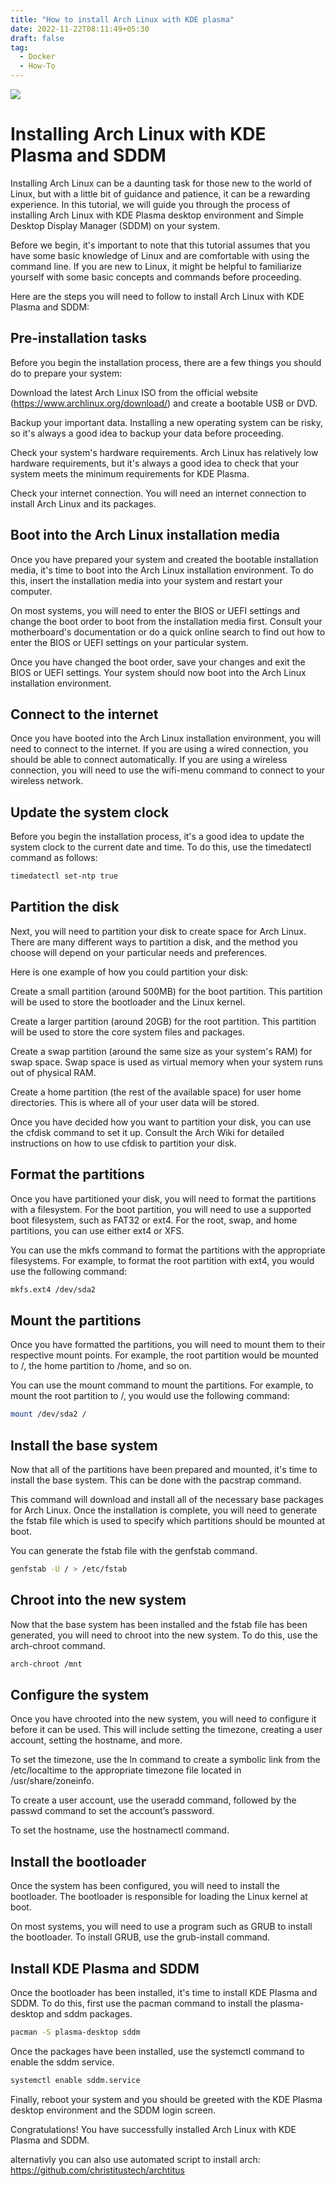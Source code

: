 ```yaml
---
title: "How to install Arch Linux with KDE plasma"
date: 2022-11-22T08:11:49+05:30
draft: false
tag:
  - Docker
  - How-To
---
```

![](https://linuxtutorialforbeginners.com/assets/Pictures/install-kde-arch-linux.webp)

# Installing Arch Linux with KDE Plasma and SDDM

Installing Arch Linux can be a daunting task for those new to the world of Linux, but with a little bit of guidance and patience, it can be a rewarding experience. In this tutorial, we will guide you through the process of installing Arch Linux with KDE Plasma desktop environment and Simple Desktop Display Manager (SDDM) on your system.

Before we begin, it's important to note that this tutorial assumes that you have some basic knowledge of Linux and are comfortable with using the command line. If you are new to Linux, it might be helpful to familiarize yourself with some basic concepts and commands before proceeding.

Here are the steps you will need to follow to install Arch Linux with KDE Plasma and SDDM:

## Pre-installation tasks
Before you begin the installation process, there are a few things you should do to prepare your system:

Download the latest Arch Linux ISO from the official website (https://www.archlinux.org/download/) and create a bootable USB or DVD.

Backup your important data. Installing a new operating system can be risky, so it's always a good idea to backup your data before proceeding.

Check your system's hardware requirements. Arch Linux has relatively low hardware requirements, but it's always a good idea to check that your system meets the minimum requirements for KDE Plasma.

Check your internet connection. You will need an internet connection to install Arch Linux and its packages.

## Boot into the Arch Linux installation media

Once you have prepared your system and created the bootable installation media, it's time to boot into the Arch Linux installation environment. To do this, insert the installation media into your system and restart your computer.

On most systems, you will need to enter the BIOS or UEFI settings and change the boot order to boot from the installation media first. Consult your motherboard's documentation or do a quick online search to find out how to enter the BIOS or UEFI settings on your particular system.

Once you have changed the boot order, save your changes and exit the BIOS or UEFI settings. Your system should now boot into the Arch Linux installation environment.

## Connect to the internet
Once you have booted into the Arch Linux installation environment, you will need to connect to the internet. If you are using a wired connection, you should be able to connect automatically. If you are using a wireless connection, you will need to use the wifi-menu command to connect to your wireless network.

## Update the system clock
Before you begin the installation process, it's a good idea to update the system clock to the current date and time. To do this, use the timedatectl command as follows:

```bash
timedatectl set-ntp true
```
## Partition the disk
Next, you will need to partition your disk to create space for Arch Linux. There are many different ways to partition a disk, and the method you choose will depend on your particular needs and preferences.

Here is one example of how you could partition your disk:

Create a small partition (around 500MB) for the boot partition. This partition will be used to store the bootloader and the Linux kernel.

Create a larger partition (around 20GB) for the root partition. This partition will be used to store the core system files and packages.

Create a swap partition (around the same size as your system's RAM) for swap space. Swap space is used as virtual memory when your system runs out of physical RAM.

Create a home partition (the rest of the available space) for user home directories. This is where all of your user data will be stored.

Once you have decided how you want to partition your disk, you can use the cfdisk command to set it up. Consult the Arch Wiki for detailed instructions on how to use cfdisk to partition your disk.

## Format the partitions
Once you have partitioned your disk, you will need to format the partitions with a filesystem. For the boot partition, you will need to use a supported boot filesystem, such as FAT32 or ext4. For the root, swap, and home partitions, you can use either ext4 or XFS.

You can use the mkfs command to format the partitions with the appropriate filesystems. For example, to format the root partition with ext4, you would use the following command:

```bash
mkfs.ext4 /dev/sda2
```
## Mount the partitions
Once you have formatted the partitions, you will need to mount them to their respective mount points. For example, the root partition would be mounted to /, the home partition to /home, and so on.

You can use the mount command to mount the partitions. For example, to mount the root partition to /, you would use the following command:

```bash
mount /dev/sda2 /
```
## Install the base system
Now that all of the partitions have been prepared and mounted, it's time to install the base system. This can be done with the pacstrap command.

This command will download and install all of the necessary base packages for Arch Linux. Once the installation is complete, you will need to generate the fstab file which is used to specify which partitions should be mounted at boot.

You can generate the fstab file with the genfstab command.

```bash
genfstab -U / > /etc/fstab
```
## Chroot into the new system
Now that the base system has been installed and the fstab file has been generated, you will need to chroot into the new system. To do this, use the arch-chroot command.

```bash
arch-chroot /mnt
```
## Configure the system
Once you have chrooted into the new system, you will need to configure it before it can be used. This will include setting the timezone, creating a user account, setting the hostname, and more.

To set the timezone, use the ln command to create a symbolic link from the /etc/localtime to the appropriate timezone file located in /usr/share/zoneinfo.

To create a user account, use the useradd command, followed by the passwd command to set the account’s password.

To set the hostname, use the hostnamectl command.

## Install the bootloader
Once the system has been configured, you will need to install the bootloader. The bootloader is responsible for loading the Linux kernel at boot.

On most systems, you will need to use a program such as GRUB to install the bootloader. To install GRUB, use the grub-install command.

## Install KDE Plasma and SDDM
Once the bootloader has been installed, it's time to install KDE Plasma and SDDM. To do this, first use the pacman command to install the plasma-desktop and sddm packages.

```bash
pacman -S plasma-desktop sddm
```
Once the packages have been installed, use the systemctl command to enable the sddm service.

```bash
systemctl enable sddm.service
```

Finally, reboot your system and you should be greeted with the KDE Plasma desktop environment and the SDDM login screen.

Congratulations! You have successfully installed Arch Linux with KDE Plasma and SDDM.

alternativly you can also use automated script to install arch: https://github.com/christitustech/archtitus
